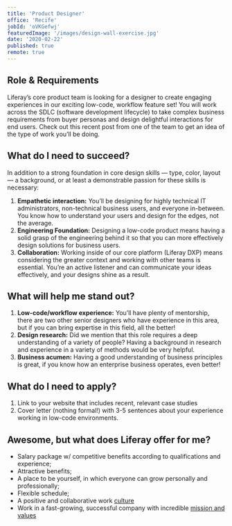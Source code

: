 ```yaml
---
title: 'Product Designer'
office: 'Recife'
jobId: 'oVKGefwj'
featuredImage: '/images/design-wall-exercise.jpg'
date: '2020-02-22'
published: true
remote: true
---
```


## Role & Requirements

Liferay’s core product team is looking for a designer to create engaging experiences in our exciting low-code, workflow feature set! You will work across the SDLC (software development lifecycle) to take complex business requirements from buyer personas and design delightful interactions for end users. Check out this recent post from one of the team to get an idea of the type of work you’ll be doing.

## What do I need to succeed?

In addition to a strong foundation in core design skills — type, color, layout — a background, or at least a demonstrable passion for these skills is necessary:

1. **Empathetic interaction:** You’ll be designing for highly technical IT administrators, non-technical business users, and everyone in-between. You know how to understand your users and design for the edges, not the average.
2. **Engineering Foundation:** Designing a low-code product means having a solid grasp of the engineering behind it so that you can more effectively design solutions for business users.
3. **Collaboration:** Working inside of our core platform (Liferay DXP) means considering the greater context and working with other teams is essential.  You’re an active listener and can communicate your ideas effectively, and your designs shine as a result.

## What will help me stand out?

1. **Low-code/workflow experience:** You’ll have plenty of mentorship, there are two other senior designers who have experience in this area, but if you can bring expertise in this field, all the better!
2. **Design research:** Did we mention that this role requires a deep understanding of a variety of people? Having a background in research and experience in a variety of methods would be very helpful.
3. **Business acumen:** Having a good understanding of business principles is great, if you know how an enterprise business operates, even better!

## What do I need to apply?

1. Link to your website that includes recent, relevant case studies
2. Cover letter (nothing formal!) with 3-5 sentences about your experience working in low-code environments.

## Awesome, but what does Liferay offer for me?

* Salary package w/ competitive benefits according to qualifications and experience;
* Attractive benefits;
* A place to be yourself, in which everyone can grow personally and professionally;
* Flexible schedule;
* A positive and collaborative work [culture](https://www.youtube.com/watch?v=2EPZxIC5ogU)
* Work in a fast-growing, successful company with incredible [mission and values](https://www.liferay.com/company/our-story)

